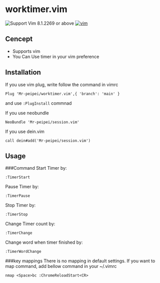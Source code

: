 # worktimer.vim


![Support Vim 8.1.2269 or above](https://img.shields.io/badge/support-Vim%208.1.2269%20or%20above-yellowgreen.svg)
[![vim](https://github.com/lambdalisue/fern.vim/workflows/vim/badge.svg)](https://github.com/lambdalisue/fern.vim/actions?query=workflow%3Avim)

## Cencept
- Supports vim
- You Can Use timer in your vim preference

## Installation
If you use vim plug, write follow the command in vimrc
```
Plug 'Mr-peipei/worktimer.vim',{ 'branch': 'main' }
```
and use `:PlugInstall` commnad

If you use neobundle
```
NeoBundle 'Mr-peipei/session.vim'
```

If you use dein.vim
```
call dein#add('Mr-peipei/session.vim')
```


## Usage

###Command
Start Timer by:
```vim
:TimerStart
```

Pause Timer by:
```vim
:TimerPause
```

Stop Timer by:
```vim
:TimerStop
```

Change Timer count by:
```
:TimerChange
```

Change word when timer finished by:
```
:TimerWordChange
```

###key mappings
There is no mapping in default settings.
If you want to map command, add bellow command in your ~/.vimrc
```
nmap <Space>bc :ChromeReloadStart<CR>
```
